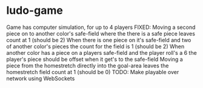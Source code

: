 # ludo-game
Game has computer simulation, for up to 4 players  FIXED: Moving a second piece on to another color's safe-field where the there is a safe piece leaves count at 1 (should be 2) When there is one piece on it's safe-field and two of another color's pieces the count for the field is 1 (should be 2) When another color has a piece on a players safe-field and the player roll's a 6 the player's piece should be offset when it get's to the safe-field Moving a piece from the homestretch directly into the goal-area leaves the homestretch field count at 1 (should be 0) TODO: Make playable over network using WebSockets
